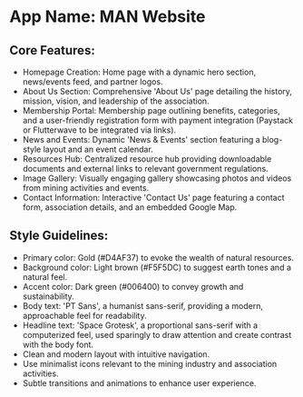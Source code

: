 # **App Name**: MAN Website

## Core Features:

- Homepage Creation: Home page with a dynamic hero section, news/events feed, and partner logos.
- About Us Section: Comprehensive 'About Us' page detailing the history, mission, vision, and leadership of the association.
- Membership Portal: Membership page outlining benefits, categories, and a user-friendly registration form with payment integration (Paystack or Flutterwave to be integrated via links).
- News and Events: Dynamic 'News & Events' section featuring a blog-style layout and an event calendar.
- Resources Hub: Centralized resource hub providing downloadable documents and external links to relevant government regulations.
- Image Gallery: Visually engaging gallery showcasing photos and videos from mining activities and events.
- Contact Information: Interactive 'Contact Us' page featuring a contact form, association details, and an embedded Google Map.

## Style Guidelines:

- Primary color: Gold (#D4AF37) to evoke the wealth of natural resources.
- Background color: Light brown (#F5F5DC) to suggest earth tones and a natural feel.
- Accent color: Dark green (#006400) to convey growth and sustainability.
- Body text: 'PT Sans', a humanist sans-serif, providing a modern, approachable feel for readability.
- Headline text: 'Space Grotesk', a proportional sans-serif with a computerized feel, used sparingly to draw attention and create contrast with the body font.
- Clean and modern layout with intuitive navigation.
- Use minimalist icons relevant to the mining industry and association activities.
- Subtle transitions and animations to enhance user experience.